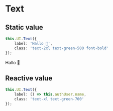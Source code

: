 # Text

## Static value

```ts
this.UI.Text({
    label: 'Hallo 🥹',
    class: 'text-2xl text-green-500 font-bold'
});
```

<p class="tw-text-2xl tw-text-green-500 tw-font-bold">Hallo 🥹</p>

## Reactive value

```ts
this.UI.Text({
    label: () => this.authUser.name,
    class: 'text-xl text-green-700'
});
```